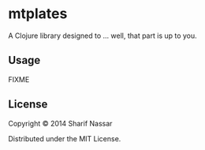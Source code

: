 # mtplates

A Clojure library designed to ... well, that part is up to you.

## Usage

FIXME

## License

Copyright © 2014 Sharif Nassar

Distributed under the MIT License.
